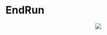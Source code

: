 # EndRun
<p align="center">
  <img src="https://github.com/dainK/EndRun/issues/1#issue-1567317718">
 </p>
